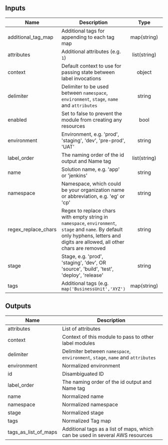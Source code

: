 ## Inputs

| Name | Description | Type | Default | Required |
|------|-------------|:----:|:-----:|:-----:|
| additional_tag_map | Additional tags for appending to each tag map | map(string) | `<map>` | no |
| attributes | Additional attributes (e.g. `1`) | list(string) | `<list>` | no |
| context | Default context to use for passing state between label invocations | object | `<map>` | no |
| delimiter | Delimiter to be used between `namespace`, `environment`, `stage`, `name` and `attributes` | string | `-` | no |
| enabled | Set to false to prevent the module from creating any resources | bool | `true` | no |
| environment | Environment, e.g. 'prod', 'staging', 'dev', 'pre-prod', 'UAT' | string | `` | no |
| label_order | The naming order of the id output and Name tag | list(string) | `<list>` | no |
| name | Solution name, e.g. 'app' or 'jenkins' | string | `` | no |
| namespace | Namespace, which could be your organization name or abbreviation, e.g. 'eg' or 'cp' | string | `` | no |
| regex_replace_chars | Regex to replace chars with empty string in `namespace`, `environment`, `stage` and `name`. By default only hyphens, letters and digits are allowed, all other chars are removed | string | `/[^a-zA-Z0-9-]/` | no |
| stage | Stage, e.g. 'prod', 'staging', 'dev', OR 'source', 'build', 'test', 'deploy', 'release' | string | `` | no |
| tags | Additional tags (e.g. `map('BusinessUnit','XYZ')` | map(string) | `<map>` | no |

## Outputs

| Name | Description |
|------|-------------|
| attributes | List of attributes |
| context | Context of this module to pass to other label modules |
| delimiter | Delimiter between `namespace`, `environment`, `stage`, `name` and `attributes` |
| environment | Normalized environment |
| id | Disambiguated ID |
| label_order | The naming order of the id output and Name tag |
| name | Normalized name |
| namespace | Normalized namespace |
| stage | Normalized stage |
| tags | Normalized Tag map |
| tags_as_list_of_maps | Additional tags as a list of maps, which can be used in several AWS resources |

